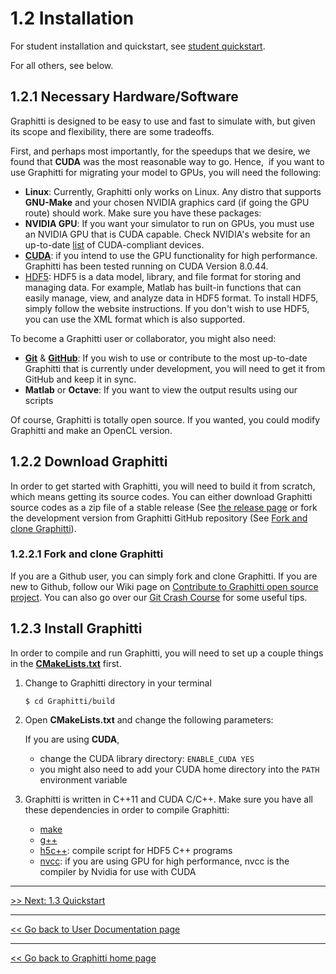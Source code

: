 # 1.2 Installation

For student installation and quickstart, see [student quickstart].

For all others, see below.

## 1.2.1 Necessary Hardware/Software

Graphitti is designed to be easy to use and fast to simulate with, but given its scope and flexibility, there are some tradeoffs. 

First, and perhaps most importantly, for the speedups that we desire, we found that **CUDA** was the most reasonable way to go. Hence,  if you want to use Graphitti for migrating your model to GPUs, you will need the following: 

- **Linux**: Currently, Graphitti only works on Linux. Any distro that supports **GNU-Make** and your chosen NVIDIA graphics card (if going the GPU route) should work. Make sure you have these packages:
- **NVIDIA GPU**: If you want your simulator to run on GPUs, you must use an NVIDIA GPU that is CUDA capable. Check NVIDIA's website for an up-to-date [list] of CUDA-compliant devices. 
- [**CUDA**]: if you intend to use the GPU functionality for high performance. Graphitti has been tested running on CUDA Version 8.0.44. 
- [HDF5]: HDF5 is a data model, library, and file format for storing and managing data. For example, Matlab has built-in functions that can easily manage, view, and analyze data in HDF5 format. To install HDF5, simply follow the website instructions. If you don't wish to use HDF5, you can use the XML format which is also supported.  

To become a Graphitti user or collaborator, you might also need:

- **[Git](http://git-scm.com/)** & **[GitHub](https://github.com/)**: If you wish to use or contribute to the most up-to-date Graphitti that is currently under development, you will need to get it from GitHub and keep it in sync. 
- **Matlab** or **Octave**: If you want to view the output results using our scripts

Of course, Graphitti is totally open source. If you wanted, you could modify Graphitti and make an OpenCL version. 

## 1.2.2 Download Graphitti
In order to get started with Graphitti, you will need to build it from scratch, which means getting its source codes. You can either download Graphitti source codes as a zip file of a stable release (See [the release page] or fork the development version from Graphitti GitHub repository (See [Fork and clone Graphitti](#1221-fork-and-clone-graphitti)).
### 1.2.2.1 Fork and clone Graphitti
If you are a Github user, you can simply fork and clone Graphitti. If you are new to Github, follow our Wiki page on [Contribute to Graphitti open source project]. You can also go over our [Git Crash Course] for some useful tips.
## 1.2.3 Install Graphitti
In order to compile and run Graphitti, you will need to set up a couple things in the [**CMakeLists.txt**] first.

1. Change to Graphitti directory in your terminal

   ```shell
   $ cd Graphitti/build
   ```

2. Open **CMakeLists.txt** and change the following parameters:

	If you are using **CUDA**, 
   	
	- change the CUDA library directory: ```ENABLE_CUDA YES``` 
	- you might also need to add your CUDA home directory into the ```PATH``` environment variable 

3. Graphitti is written in C++11 and CUDA C/C++. Make sure you have all these dependencies in order to compile Graphitti:
   - [make]
   - [g++]
   - [h5c++]: compile script for HDF5 C++ programs
   - [nvcc]: if you are using GPU for high performance, nvcc is the compiler by Nvidia for use with CUDA

---------
[>> Next: 1.3 Quickstart](quickstart.md)

-------------
[<< Go back to User Documentation page](index.md)

---------
[<< Go back to Graphitti home page](http://uwb-biocomputing.github.io/Graphitti/)

[//]: # (Moving URL links to the bottom of the document for ease of updating - LS)
[//]: # (Links to repo items which exist outside of the docs folder need an absolute link.)

[Contribute to Graphitti open source project]: <https://github.com/UWB-Biocomputing/Graphitti/blob/master/CONTRIBUTING.md>
[**CMakeLists.txt**]: <https://github.com/UWB-Biocomputing/Graphitti/blob/master/CMakeLists.txt>
[Git Crash Course]: <https://github.com/UWB-Biocomputing/BrainGrid/wiki/Git-Crash-Course>
[the release page]: <https://github.com/UWB-Biocomputing/Graphitti/releases>
[h5c++]: <https://support.hdfgroup.org/archive/support/HDF5/Tutor/compile.html>
[nvcc]: <http://docs.nvidia.com/cuda/cuda-compiler-driver-nvcc/#axzz4ftSRZe00>
[make]: <https://www.gnu.org/software/make/>
[g++]: <https://gcc.gnu.org/>
[**CUDA**]: <https://developer.nvidia.com/cuda-downloads>
[HDF5]: <https://support.hdfgroup.org/documentation/hdf5/latest/_getting_started.html>
[list]: <https://developer.nvidia.com/cuda-gpus>
[student quickstart]: (../Developer/StudentSetup.md)